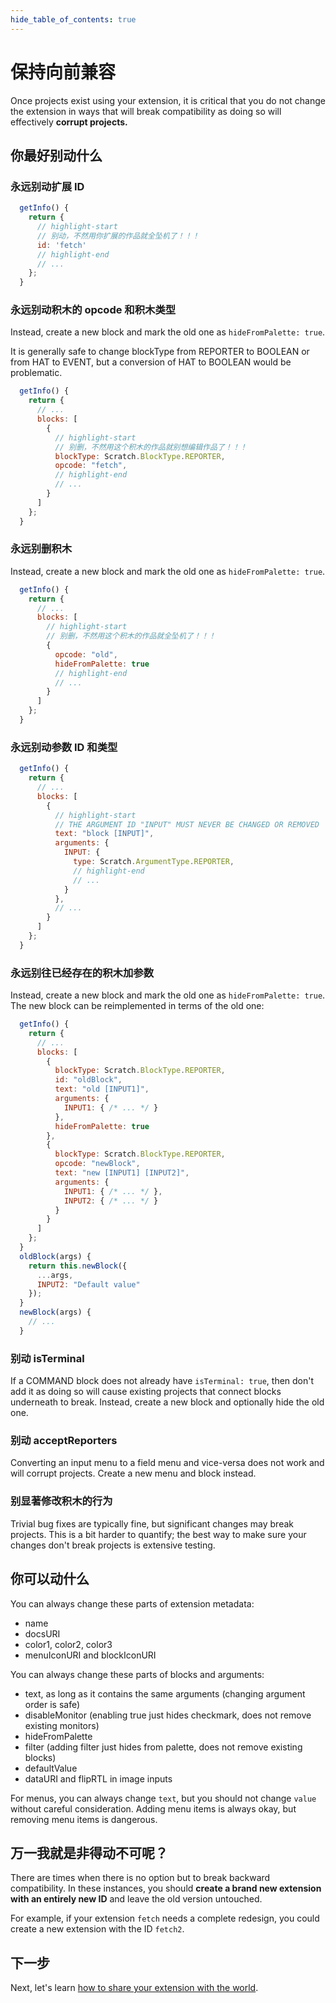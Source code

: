 ```yaml
---
hide_table_of_contents: true
---
```


# 保持向前兼容

Once projects exist using your extension, it is critical that you do not change the extension in ways that will break compatibility as doing so will effectively **corrupt projects.**

## 你最好别动什么

### 永远别动扩展 ID

```js
  getInfo() {
    return {
      // highlight-start
      // 别动，不然用你扩展的作品就全坠机了！！！
      id: 'fetch'
      // highlight-end
      // ...
    };
  }
```

### 永远别动积木的 opcode 和积木类型

Instead, create a new block and mark the old one as `hideFromPalette: true`.

It is generally safe to change blockType from REPORTER to BOOLEAN or from HAT to EVENT, but a conversion of HAT to BOOLEAN would be problematic.

```js
  getInfo() {
    return {
      // ...
      blocks: [
        {
          // highlight-start
          // 别删，不然用这个积木的作品就别想编辑作品了！！！
          blockType: Scratch.BlockType.REPORTER,
          opcode: "fetch",
          // highlight-end
          // ...
        }
      ]
    };
  }
```

### 永远别删积木

Instead, create a new block and mark the old one as `hideFromPalette: true`.

```js
  getInfo() {
    return {
      // ...
      blocks: [
        // highlight-start
        // 别删，不然用这个积木的作品就全坠机了！！！
        {
          opcode: "old",
          hideFromPalette: true
          // highlight-end
          // ...
        }
      ]
    };
  }
```

### 永远别动参数 ID 和类型

```js
  getInfo() {
    return {
      // ...
      blocks: [
        {
          // highlight-start
          // THE ARGUMENT ID "INPUT" MUST NEVER BE CHANGED OR REMOVED
          text: "block [INPUT]",
          arguments: {
            INPUT: {
              type: Scratch.ArgumentType.REPORTER,
              // highlight-end
              // ...
            }
          },
          // ...
        }
      ]
    };
  }
```

### 永远别往已经存在的积木加参数

Instead, create a new block and mark the old one as `hideFromPalette: true`. The new block can be reimplemented in terms of the old one:

```js
  getInfo() {
    return {
      // ...
      blocks: [
        {
          blockType: Scratch.BlockType.REPORTER,
          id: "oldBlock",
          text: "old [INPUT1]",
          arguments: {
            INPUT1: { /* ... */ }
          },
          hideFromPalette: true
        },
        {
          blockType: Scratch.BlockType.REPORTER,
          opcode: "newBlock",
          text: "new [INPUT1] [INPUT2]",
          arguments: {
            INPUT1: { /* ... */ },
            INPUT2: { /* ... */ }
          }
        }
      ]
    };
  }
  oldBlock(args) {
    return this.newBlock({
      ...args,
      INPUT2: "Default value"
    });
  }
  newBlock(args) {
    // ...
  }
```

### 别动 isTerminal

If a COMMAND block does not already have `isTerminal: true`, then don't add it as doing so will cause existing projects that connect blocks underneath to break. Instead, create a new block and optionally hide the old one.

### 别动 acceptReporters

Converting an input menu to a field menu and vice-versa does not work and will corrupt projects. Create a new menu and block instead.

### 别显著修改积木的行为

Trivial bug fixes are typically fine, but significant changes may break projects. This is a bit harder to quantify; the best way to make sure your changes don't break projects is extensive testing.

## 你可以动什么

You can always change these parts of extension metadata:

 - name
 - docsURI
 - color1, color2, color3
 - menuIconURI and blockIconURI

You can always change these parts of blocks and arguments:

 - text, as long as it contains the same arguments (changing argument order is safe)
 - disableMonitor (enabling true just hides checkmark, does not remove existing monitors)
 - hideFromPalette
 - filter (adding filter just hides from palette, does not remove existing blocks)
 - defaultValue
 - dataURI and flipRTL in image inputs

For menus, you can always change `text`, but you should not change `value` without careful consideration. Adding menu items is always okay, but removing menu items is dangerous.

## 万一我就是非得动不可呢？

There are times when there is no option but to break backward compatibility. In these instances, you should **create a brand new extension with an entirely new ID** and leave the old version untouched.

For example, if your extension `fetch` needs a complete redesign, you could create a new extension with the ID `fetch2`.

## 下一步

Next, let's learn [how to share your extension with the world](./share).

